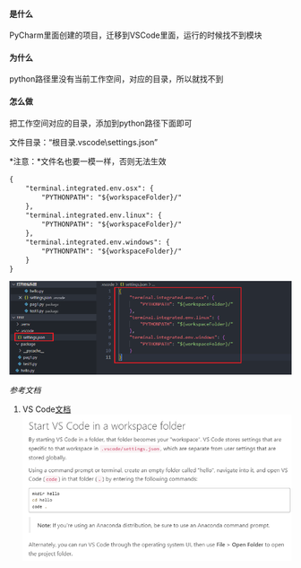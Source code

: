 #### 是什么

PyCharm里面创建的项目，迁移到VSCode里面，运行的时候找不到模块

#### 为什么

python路径里没有当前工作空间，对应的目录，所以就找不到

#### 怎么做

把工作空间对应的目录，添加到python路径下面即可

文件目录：“根目录\.vscode\settings.json”

*注意：*文件名也要一模一样，否则无法生效

```
{
    "terminal.integrated.env.osx": {
        "PYTHONPATH": "${workspaceFolder}/"
    },
    "terminal.integrated.env.linux": {
        "PYTHONPATH": "${workspaceFolder}/"
    },
    "terminal.integrated.env.windows": {
        "PYTHONPATH": "${workspaceFolder}/"
    }
}
```

![1](https://github.com/hyqing/athena/raw/master/image/settings.png)

*参考文档*

1. VS Code[文档](https://code.visualstudio.com/docs/python/python-tutorial)
![2](https://github.com/hyqing/athena/raw/master/image/set%20workspace.png)
